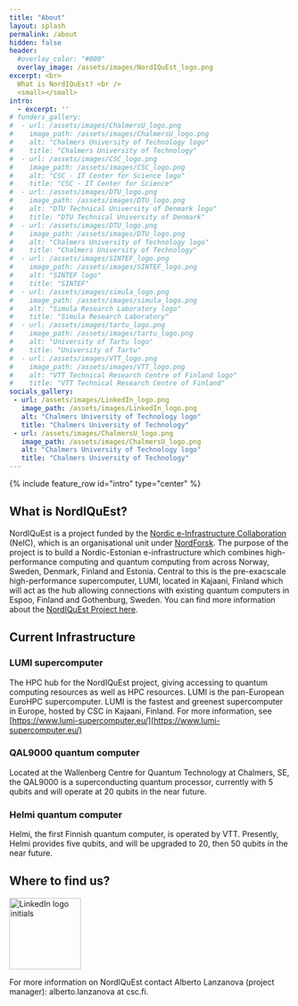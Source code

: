 ```yaml
---
title: "About"
layout: splash
permalink: /about
hidden: false
header:
  #overlay_color: "#000"
  overlay_image: /assets/images/NordIQuEst_logo.png
excerpt: <br>
  What is NordIQuEst? <br />
  <small></small>
intro: 
  - excerpt: ''
# funders_gallery:
#  - url: /assets/images/ChalmersU_logo.png
#    image_path: /assets/images/ChalmersU_logo.png
#    alt: "Chalmers University of Technology logo"
#    title: "Chalmers University of Technology"
#  - url: /assets/images/CSC_logo.png
#    image_path: /assets/images/CSC_logo.png
#    alt: "CSC - IT Center for Science logo"
#    title: "CSC - IT Center for Science"
#  - url: /assets/images/DTU_logo.png
#    image_path: /assets/images/DTU_logo.png
#    alt: "DTU Technical University of Denmark logo"
#    title: "DTU Technical University of Denmark"
#  - url: /assets/images/DTU_logo.png
#    image_path: /assets/images/DTU_logo.png
#    alt: "Chalmers University of Technology logo"
#    title: "Chalmers University of Technology"
#  - url: /assets/images/SINTEF_logo.png
#    image_path: /assets/images/SINTEF_logo.png
#    alt: "SINTEF logo"
#    title: "SINTEF"
#  - url: /assets/images/simula_logo.png
#    image_path: /assets/images/simula_logo.png
#    alt: "Simula Research Laboratory logo"
#    title: "Simula Research Laboratory"
#  - url: /assets/images/tartu_logo.png
#    image_path: /assets/images/tartu_logo.png
#    alt: "University of Tartu logo"
#    title: "University of Tartu"
#  - url: /assets/images/VTT_logo.png
#    image_path: /assets/images/VTT_logo.png
#    alt: "VTT Technical Research Centre of Finland logo"
#    title: "VTT Technical Research Centre of Finland"
socials_gallery:
 - url: /assets/images/LinkedIn_logo.png
   image_path: /assets/images/LinkedIn_logo.png
   alt: "Chalmers University of Technology logo"
   title: "Chalmers University of Technology"
 - url: /assets/images/ChalmersU_logo.png
   image_path: /assets/images/ChalmersU_logo.png
   alt: "Chalmers University of Technology logo"
   title: "Chalmers University of Technology"
---
```


{% include feature_row id="intro" type="center" %}

## What is NordIQuEst?

NordIQuEst is a project funded by the [Nordic e-Infrastructure Collaboration](https://neic.no) (NeIC), which is an organisational unit under [NordForsk](https://www.nordforsk.org). The purpose of the project is to build a Nordic-Estonian e-infrastructure which combines high-performance computing and quantum computing from across Norway, Sweden, Denmark, Finland and Estonia. Central to this is the pre-exacscale high-performance supercomputer, LUMI, located in Kajaani, Finland which will act as the hub allowing connections with existing quantum computers in Espoo, Finland and Gothenburg, Sweden. You can find more information about the [NordIQuEst Project here](https://wiki.neic.no/wiki/Nordiquest).


## Current Infrastructure

### LUMI supercomputer

The HPC hub for the NordIQuEst project, giving accessing to quantum computing resources as well as HPC resources. LUMI is the pan-European EuroHPC supercomputer. LUMI is the fastest and greenest supercomputer in Europe, hosted by CSC in Kajaani, Finland. For more information, see [https://www.lumi-supercomputer.eu/](https://www.lumi-supercomputer.eu/)


### QAL9000 quantum computer

Located at the Wallenberg Centre for Quantum Technology at Chalmers, SE, the QAL9000 is a superconducting quantum processor, currently with 5 qubits and will operate at 20 qubits in the near future. 

### Helmi quantum computer

Helmi, the first Finnish quantum computer, is operated by VTT. Presently, Helmi provides five qubits, and will be upgraded to 20, then 50 qubits in the near future.

<!-- ### Future Resources -->




## Where to find us?


<a title="NordIQuEst LinkedIn" href="https://www.linkedin.com/company/nordiquest"><img width="128" alt="LinkedIn logo initials" src="https://upload.wikimedia.org/wikipedia/commons/thumb/c/ca/LinkedIn_logo_initials.png/128px-LinkedIn_logo_initials.png"></a>

For more information on NordIQuEst contact Alberto Lanzanova (project manager): alberto.lanzanova at csc.fi. 




<!-- ## Partners -->

<!-- {% include gallery id="funders_gallery" %} -->
